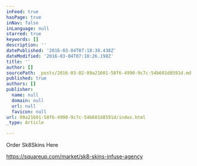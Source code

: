 ```yaml
---
inFeed: true
hasPage: true
inNav: false
inLanguage: null
starred: true
keywords: []
description: ''
datePublished: '2016-03-04T07:18:38.438Z'
dateModified: '2016-03-04T07:18:26.198Z'
title: ''
author: []
sourcePath: _posts/2016-03-02-09a21601-58f6-4990-9c7c-54b601d8591d.md
published: true
authors: []
publisher:
  name: null
  domain: null
  url: null
  favicon: null
url: 09a21601-58f6-4990-9c7c-54b601d8591d/index.html
_type: Article

---
```

Order Sk8Skins Here

https://squareup.com/market/sk8-skins-infuse-agency